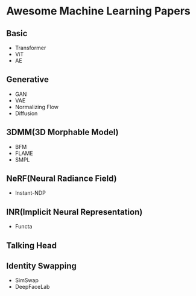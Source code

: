 # Awesome Machine Learning Papers

## Basic
- Transformer
- ViT
- AE

## Generative
- GAN
- VAE
- Normalizing Flow
- Diffusion

## 3DMM(3D Morphable Model)
- BFM
- FLAME
- SMPL

## NeRF(Neural Radiance Field)
- Instant-NDP

## INR(Implicit Neural Representation)
- Functa

## Talking Head

## Identity Swapping
- SimSwap
- DeepFaceLab
